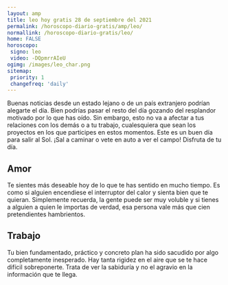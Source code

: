 ```yaml
---
layout: amp
title: leo hoy gratis 28 de septiembre del 2021 
permalink: /horoscopo-diario-gratis/amp/leo/
normallink: /horoscopo-diario-gratis/leo/
home: FALSE
horoscopo:
 signo: leo
 video: -DQpmrrAIeU
ogimg: /images/leo_char.png
sitemap:
 priority: 1
 changefreq: 'daily'
---
```



Buenas noticias desde un estado lejano o de un país extranjero podrían alegarte el día. Bien podrías pasar el resto del día gozando del resplandor motivado por lo que has oído. Sin embargo, esto no va a afectar a tus relaciones con los demás o a tu trabajo, cualesquiera que sean los proyectos en los que participes en estos momentos. Este es un buen día para salir al Sol. ¡Sal a caminar o vete en auto a ver el campo! Disfruta de tu día.

## Amor

Te sientes más deseable hoy de lo que te has sentido en mucho tiempo. Es como si alguien encendiese el interruptor del calor y sienta bien que te quieran. Simplemente recuerda, la gente puede ser muy voluble y si tienes a alguien a quien le importas de verdad, esa persona vale más que cien pretendientes hambrientos.

## Trabajo

Tu bien fundamentado, práctico y concreto plan ha sido sacudido por algo completamente inesperado. Hay tanta rigidez en el aire que se te hace difícil sobreponerte. Trata de ver la sabiduría y no el agravio en la información que te llega.